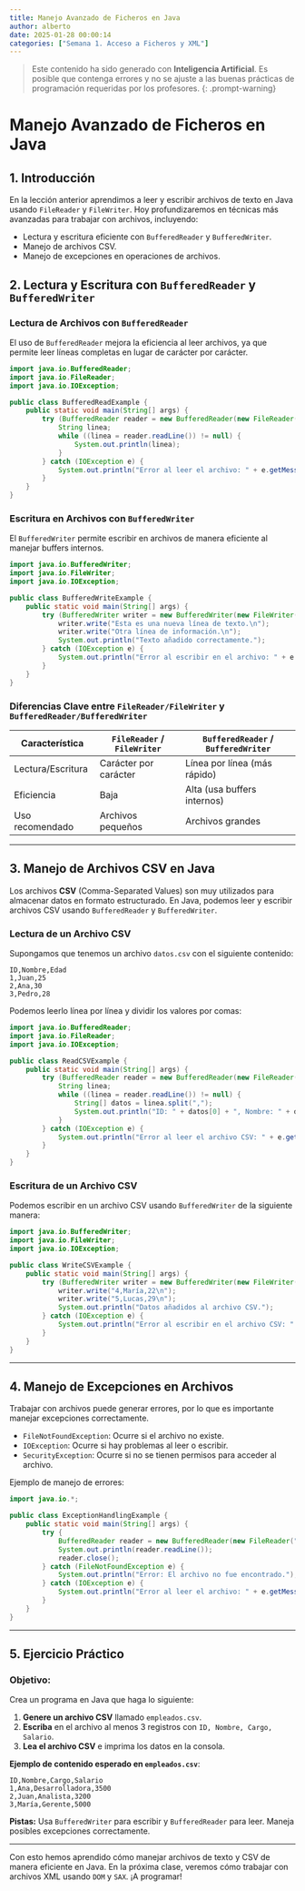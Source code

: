 ```yaml
---
title: Manejo Avanzado de Ficheros en Java
author: alberto
date: 2025-01-28 00:00:14
categories: ["Semana 1. Acceso a Ficheros y XML"]
---
```


> Este contenido ha sido generado con **Inteligencia Artificial**. Es posible que contenga errores y no se ajuste a las
> buenas prácticas de programación requeridas por los profesores.
{: .prompt-warning}

# Manejo Avanzado de Ficheros en Java

## 1. Introducción

En la lección anterior aprendimos a leer y escribir archivos de texto en Java usando `FileReader` y `FileWriter`. Hoy profundizaremos en técnicas más avanzadas para trabajar con archivos, incluyendo:

- Lectura y escritura eficiente con `BufferedReader` y `BufferedWriter`.
- Manejo de archivos CSV.
- Manejo de excepciones en operaciones de archivos.

## 2. Lectura y Escritura con `BufferedReader` y `BufferedWriter`

### **Lectura de Archivos con `BufferedReader`**

El uso de `BufferedReader` mejora la eficiencia al leer archivos, ya que permite leer líneas completas en lugar de carácter por carácter.

```java
import java.io.BufferedReader;
import java.io.FileReader;
import java.io.IOException;

public class BufferedReadExample {
    public static void main(String[] args) {
        try (BufferedReader reader = new BufferedReader(new FileReader("archivo.txt"))) {
            String linea;
            while ((linea = reader.readLine()) != null) {
                System.out.println(linea);
            }
        } catch (IOException e) {
            System.out.println("Error al leer el archivo: " + e.getMessage());
        }
    }
}
```

### **Escritura en Archivos con `BufferedWriter`**

El `BufferedWriter` permite escribir en archivos de manera eficiente al manejar buffers internos.

```java
import java.io.BufferedWriter;
import java.io.FileWriter;
import java.io.IOException;

public class BufferedWriteExample {
    public static void main(String[] args) {
        try (BufferedWriter writer = new BufferedWriter(new FileWriter("archivo.txt", true))) {
            writer.write("Esta es una nueva línea de texto.\n");
            writer.write("Otra línea de información.\n");
            System.out.println("Texto añadido correctamente.");
        } catch (IOException e) {
            System.out.println("Error al escribir en el archivo: " + e.getMessage());
        }
    }
}
```

### **Diferencias Clave entre `FileReader/FileWriter` y `BufferedReader/BufferedWriter`**

| Característica    | `FileReader` / `FileWriter` | `BufferedReader` / `BufferedWriter` |
| ----------------- | --------------------------- | ----------------------------------- |
| Lectura/Escritura | Carácter por carácter       | Línea por línea (más rápido)        |
| Eficiencia        | Baja                        | Alta (usa buffers internos)         |
| Uso recomendado   | Archivos pequeños           | Archivos grandes                    |

---

## 3. Manejo de Archivos CSV en Java

Los archivos **CSV** (Comma-Separated Values) son muy utilizados para almacenar datos en formato estructurado. En Java, podemos leer y escribir archivos CSV usando `BufferedReader` y `BufferedWriter`.

### **Lectura de un Archivo CSV**

Supongamos que tenemos un archivo `datos.csv` con el siguiente contenido:
```
ID,Nombre,Edad
1,Juan,25
2,Ana,30
3,Pedro,28
```
Podemos leerlo línea por línea y dividir los valores por comas:

```java
import java.io.BufferedReader;
import java.io.FileReader;
import java.io.IOException;

public class ReadCSVExample {
    public static void main(String[] args) {
        try (BufferedReader reader = new BufferedReader(new FileReader("datos.csv"))) {
            String linea;
            while ((linea = reader.readLine()) != null) {
                String[] datos = linea.split(",");
                System.out.println("ID: " + datos[0] + ", Nombre: " + datos[1] + ", Edad: " + datos[2]);
            }
        } catch (IOException e) {
            System.out.println("Error al leer el archivo CSV: " + e.getMessage());
        }
    }
}
```

### **Escritura de un Archivo CSV**

Podemos escribir en un archivo CSV usando `BufferedWriter` de la siguiente manera:

```java
import java.io.BufferedWriter;
import java.io.FileWriter;
import java.io.IOException;

public class WriteCSVExample {
    public static void main(String[] args) {
        try (BufferedWriter writer = new BufferedWriter(new FileWriter("datos.csv", true))) {
            writer.write("4,María,22\n");
            writer.write("5,Lucas,29\n");
            System.out.println("Datos añadidos al archivo CSV.");
        } catch (IOException e) {
            System.out.println("Error al escribir en el archivo CSV: " + e.getMessage());
        }
    }
}
```

---

## 4. Manejo de Excepciones en Archivos

Trabajar con archivos puede generar errores, por lo que es importante manejar excepciones correctamente.

- `FileNotFoundException`: Ocurre si el archivo no existe.
- `IOException`: Ocurre si hay problemas al leer o escribir.
- `SecurityException`: Ocurre si no se tienen permisos para acceder al archivo.

Ejemplo de manejo de errores:

```java
import java.io.*;

public class ExceptionHandlingExample {
    public static void main(String[] args) {
        try {
            BufferedReader reader = new BufferedReader(new FileReader("archivo_inexistente.txt"));
            System.out.println(reader.readLine());
            reader.close();
        } catch (FileNotFoundException e) {
            System.out.println("Error: El archivo no fue encontrado.");
        } catch (IOException e) {
            System.out.println("Error al leer el archivo: " + e.getMessage());
        }
    }
}
```

---

## 5. **Ejercicio Práctico**

### **Objetivo:**
Crea un programa en Java que haga lo siguiente:
1. **Genere un archivo CSV** llamado `empleados.csv`.
2. **Escriba** en el archivo al menos 3 registros con `ID, Nombre, Cargo, Salario`.
3. **Lea el archivo CSV** e imprima los datos en la consola.

**Ejemplo de contenido esperado en `empleados.csv`**:
```
ID,Nombre,Cargo,Salario
1,Ana,Desarrolladora,3500
2,Juan,Analista,3200
3,María,Gerente,5000
```

**Pistas:** Usa `BufferedWriter` para escribir y `BufferedReader` para leer. Maneja posibles excepciones correctamente.

---

Con esto hemos aprendido cómo manejar archivos de texto y CSV de manera eficiente en Java. En la próxima clase, veremos cómo trabajar con archivos XML usando `DOM` y `SAX`. ¡A programar!
